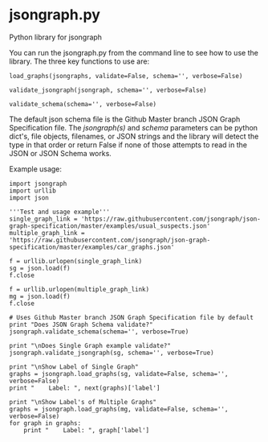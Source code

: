 jsongraph.py
============

Python library for jsongraph

You can run the jsongraph.py from the command line to see how to use the library.  The three key functions to use are:

    load_graphs(jsongraphs, validate=False, schema='', verbose=False)

    validate_jsongraph(jsongraph, schema='', verbose=False)

    validate_schema(schema='', verbose=False)

The default json schema file is the Github Master branch JSON Graph Specification file.  The *jsongraph(s)* and *schema* parameters can be python dict's, file objects, filenames, or JSON strings and the library will detect the type in that order or return False if none of those attempts to read in the JSON or JSON Schema works.


Example usage:

    import jsongraph
    import urllib
    import json

    '''Test and usage example'''
    single_graph_link = 'https://raw.githubusercontent.com/jsongraph/json-graph-specification/master/examples/usual_suspects.json'
    multiple_graph_link = 'https://raw.githubusercontent.com/jsongraph/json-graph-specification/master/examples/car_graphs.json'

    f = urllib.urlopen(single_graph_link)
    sg = json.load(f)
    f.close

    f = urllib.urlopen(multiple_graph_link)
    mg = json.load(f)
    f.close

    # Uses Github Master branch JSON Graph Specification file by default
    print "Does JSON Graph Schema validate?"
    jsongraph.validate_schema(schema='', verbose=True)

    print "\nDoes Single Graph example validate?"
    jsongraph.validate_jsongraph(sg, schema='', verbose=True)

    print "\nShow Label of Single Graph"
    graphs = jsongraph.load_graphs(sg, validate=False, schema='', verbose=False)
    print "    Label: ", next(graphs)['label']

    print "\nShow Label's of Multiple Graphs"
    graphs = jsongraph.load_graphs(mg, validate=False, schema='', verbose=False)
    for graph in graphs:
        print "    Label: ", graph['label']
